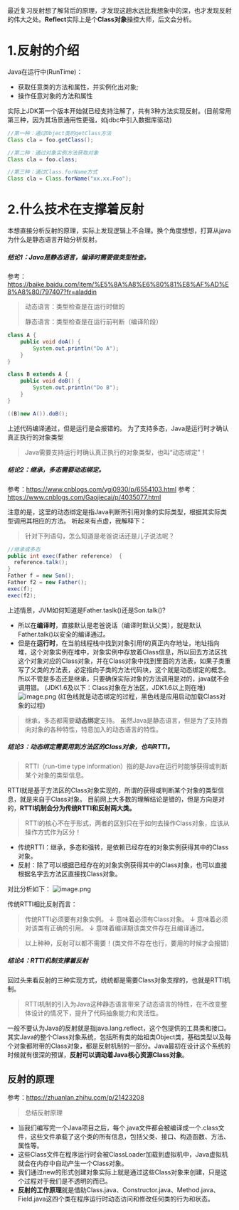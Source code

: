 最近复习反射想了解背后的原理，才发现这趟水远比我想象中的深，也才发现反射的伟大之处。**Reflect**实际上是个**Class对象**操控大师，后文会分析。

# 1.反射的介绍
Java在运行中(RunTime)：
* 获取任意类的方法和属性，并实例化出对象;
* 操作任意对象的方法和属性

实际上JDK第一个版本开始就已经支持注解了，共有3种方法实现反射。(目前常用第三种，因为其场景通用性更强，如jdbc中引入数据库驱动)
```java
//第一种：通过Object类的getClass方法
Class cla = foo.getClass();

//第二种：通过对象实例方法获取对象
Class cla = foo.class;

//第三种：通过Class.forName方式
Class cla = Class.forName("xx.xx.Foo");
```


# 2.什么技术在支撑着反射
本想直接分析反射的原理，实际上发现逻辑上不合理。换个角度想想，打算从java为什么是静态语言开始分析反射。

##### 结论1：Java是静态语言，编译时需要做类型检查。

参考：https://baike.baidu.com/item/%E5%8A%A8%E6%80%81%E8%AF%AD%E8%A8%80/797407?fr=aladdin

> 动态语言：类型检查是在运行时做的
>
> 静态语言：类型检查是在运行前判断（编译阶段）

```java
class A {
    public void doA() {
        System.out.println("Do A");
    }
}

class B extends A {
    public void doB() {
        System.out.println("Do B");
    }
}

((B)new A()).doB();
```
上述代码编译通过，但是运行是会报错的。
为了支持多态，Java是运行时才确认真正执行的对象类型

> Java需要支持运行时确认真正执行的对象类型，也叫“动态绑定”！

##### 结论2：继承，多态需要动态绑定。

参考：https://www.cnblogs.com/ygj0930/p/6554103.html
参考：https://www.cnblogs.com/Gaojiecai/p/4035077.html

注意的是，这里的动态绑定是指Java判断所引用对象的实际类型，根据其实际类型调用其相应的方法。
听起来有点虚，我解释下：
> 针对下列语句，怎么知道是老爸说话还是儿子说法呢？
```java
//继承或多态
public int exec(Father reference)  {
  reference.talk();
}
Father f = new Son();
Father f2 = new Father();
exec(f);
exec(f2);
```
上述情景，JVM如何知道是Father.taslk()还是Son.talk()?
* 所以在**编译时**，直接默认是老爸说话（编译时默认父类），就是默认Father.talk()以安全的编译通过。
* 但是在**运行时**，在当前线程栈中找到对象引用f的真正内存地址，地址指向堆，这个对象实例在堆中，对象实例中存放着Class信息，所以回去方法区找这个对象对应的Class对象，并在Class对象中找到里面的方法表，如果子类重写了父类的方法表，必定指向子类的方法代码块，这个就是动态绑定的概念。所以不管是多态还是继承，只要确保实际对象的方法调用是对的，java就不会调用错。
(JDK1.6及以下：Class对象在方法区，JDK1.6以上则在堆)
![image.png](https://upload-images.jianshu.io/upload_images/3796089-4094e3516891eeac.png?imageMogr2/auto-orient/strip%7CimageView2/2/w/1240)
(红色线就是动态绑定的过程，黑色线是应用启动加载Class对象的过程)

> 继承，多态都需要**动态绑定**支持。
> 虽然Java是静态语言，但是为了支持面向对象的各种特性，特意加入的动态语言的特性。

##### 结论3：动态绑定需要用到方法区的Class对象，也叫RTTI。

> RTTI（run-time type information）指的是Java在运行时能够获得或判断某个对象的类型信息。

RTTI就是基于方法区的Class对象实现的，所谓的获得或判断某个对象的类型信息，就是来自于Class对象。
目前网上大多数的理解结论是错的，但是方向是对的，**RTTI机制会分为传统RTTI和反射两大类。**

> RTTI的核心不在于形式，两者的区别只在于如何去操作Class对象，应该从操作方式作为区分！

* 传统RTTI：继承，多态和强转，是依赖已经存在的对象实例获得其中的Class对象。
* 反射：除了可以根据已经存在的对象实例获得其中的Class对象，也可以直接根据名字去方法区直接找Class对象。

对比分析如下：
![image.png](https://upload-images.jianshu.io/upload_images/3796089-2e5286ea8faa2242.png?imageMogr2/auto-orient/strip%7CimageView2/2/w/1240)

传统RTTI相比反射而言：
>传统RTTI必须要有对象实例。
> ↓
> 意味着必须有Class对象。
> ↓
> 意味着必须对该类有正确的引用。
> ↓
> 意味着编译期该类文件存在且编译通过。

> 以上种种，反射可以都不需要！(类文件不存在也行，要用的时候才会报错)

##### 结论4：RTTI机制支撑着反射

回过头来看反射的三种实现方式，统统都是需要Class对象支撑的，也就是RTTI机制。

> RTTI机制的引入为Java这种静态语言带来了动态语言的特性，在不改变整体设计的情况下，提升了代码抽象能力和灵活性。

一般不要认为Java的反射就是指java.lang.reflect，这个包提供的工具类和接口。其实Java的整个Class对象系统，包括所有类的始祖类Object类，基础类型以及每个对象都附带的Class对象，都是反射机制的一部分。Java最初在设计这个系统的时候就有很深的预谋，**反射可以调动着Java核心资源Class对象**。

## 反射的原理
参考：https://zhuanlan.zhihu.com/p/21423208

> 总结反射原理

* 当我们编写完一个Java项目之后，每个.java文件都会被编译成一个.class文件，这些文件承载了这个类的所有信息，包括父类、接口、构造函数、方法、属性等。
* 这些Class文件在程序运行时会被ClassLoader加载到虚拟机中，Java虚拟机就会在内存中自动产生一个Class对象。
* 我们通过new的形式创建对象实际上就是通过这些Class对象来创建，只是这个过程对于我们是不透明的而已。
* **反射的工作原理**就是借助Class.java、Constructor.java、Method.java、Field.java这四个类在程序运行时动态访问和修改任何类的行为和状态。
